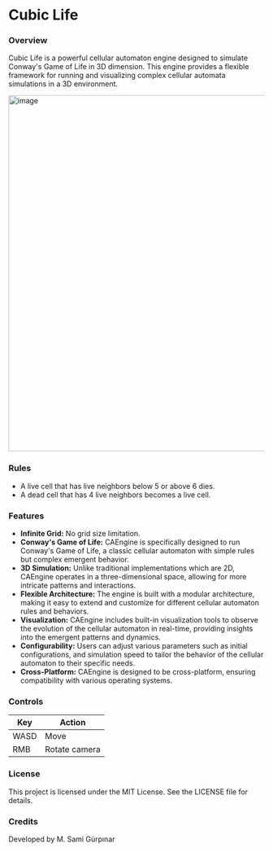 # Cubic Life
### Overview
Cubic Life is a powerful cellular automaton engine designed to simulate Conway's Game of Life in 3D dimension. This engine provides a flexible framework for running and visualizing complex cellular automata simulations in a 3D environment.

<img src="assets/screenshot.gif" alt="image" width="700" height="auto">

### Rules
+ A live cell that has live neighbors below 5 or above 6 dies.
+ A dead cell that has 4 live neighbors becomes a live cell.

### Features
+ **Infinite Grid:** No grid size limitation.
+ **Conway's Game of Life:** CAEngine is specifically designed to run Conway's Game of Life, a classic cellular automaton with simple rules but complex emergent behavior.
+ **3D Simulation:** Unlike traditional implementations which are 2D, CAEngine operates in a three-dimensional space, allowing for more intricate patterns and interactions.
+ **Flexible Architecture:** The engine is built with a modular architecture, making it easy to extend and customize for different cellular automaton rules and behaviors.
+ **Visualization:** CAEngine includes built-in visualization tools to observe the evolution of the cellular automaton in real-time, providing insights into the emergent patterns and dynamics.
+ **Configurability:** Users can adjust various parameters such as initial configurations, and simulation speed to tailor the behavior of the cellular automaton to their specific needs.
+ **Cross-Platform:** CAEngine is designed to be cross-platform, ensuring compatibility with various operating systems.
### Controls
| Key  | Action        |
|------|---------------|
| WASD | Move          |
| RMB  | Rotate camera |

### License
This project is licensed under the MIT License. See the LICENSE file for details.

### Credits
Developed by M. Sami Gürpınar
